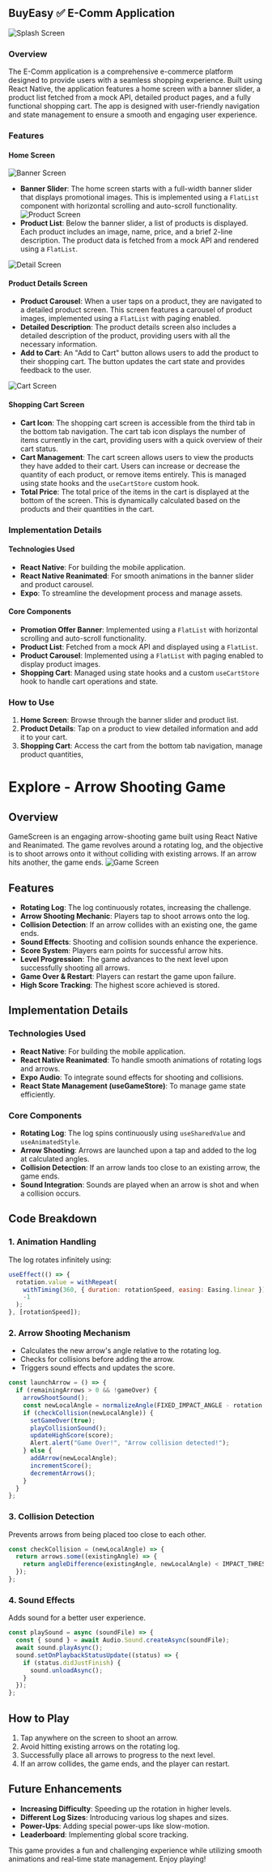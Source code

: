## BuyEasy ✅ E-Comm Application

![Splash Screen](./ScreenShots/ss_1.jpeg)

### Overview
The E-Comm application is a comprehensive e-commerce platform designed to provide users with a seamless shopping experience. Built using React Native, the application features a home screen with a banner slider, a product list fetched from a mock API, detailed product pages, and a fully functional shopping cart. The app is designed with user-friendly navigation and state management to ensure a smooth and engaging user experience.

### Features

#### Home Screen
![Banner Screen](./ScreenShots/ss_2.jpeg)
- **Banner Slider**: The home screen starts with a full-width banner slider that displays promotional images. This is implemented using a `FlatList` component with horizontal scrolling and auto-scroll functionality.
![Product Screen](./ScreenShots/ss_3.jpeg)
- **Product List**: Below the banner slider, a list of products is displayed. Each product includes an image, name, price, and a brief 2-line description. The product data is fetched from a mock API and rendered using a `FlatList`.

![Detail Screen](./ScreenShots/ss_4.jpeg)
#### Product Details Screen
- **Product Carousel**: When a user taps on a product, they are navigated to a detailed product screen. This screen features a carousel of product images, implemented using a `FlatList` with paging enabled.
- **Detailed Description**: The product details screen also includes a detailed description of the product, providing users with all the necessary information.
- **Add to Cart**: An "Add to Cart" button allows users to add the product to their shopping cart. The button updates the cart state and provides feedback to the user.

![Cart Screen](./ScreenShots/ss_5.jpeg)
#### Shopping Cart Screen
- **Cart Icon**: The shopping cart screen is accessible from the third tab in the bottom tab navigation. The cart tab icon displays the number of items currently in the cart, providing users with a quick overview of their cart status.
- **Cart Management**: The cart screen allows users to view the products they have added to their cart. Users can increase or decrease the quantity of each product, or remove items entirely. This is managed using state hooks and the `useCartStore` custom hook.
- **Total Price**: The total price of the items in the cart is displayed at the bottom of the screen. This is dynamically calculated based on the products and their quantities in the cart.

### Implementation Details

#### Technologies Used
- **React Native**: For building the mobile application.
- **React Native Reanimated**: For smooth animations in the banner slider and product carousel.
- **Expo**: To streamline the development process and manage assets.

#### Core Components
- **Promotion Offer Banner**: Implemented using a `FlatList` with horizontal scrolling and auto-scroll functionality.
- **Product List**: Fetched from a mock API and displayed using a `FlatList`.
- **Product Carousel**: Implemented using a `FlatList` with paging enabled to display product images.
- **Shopping Cart**: Managed using state hooks and a custom `useCartStore` hook to handle cart operations and state.

### How to Use
1. **Home Screen**: Browse through the banner slider and product list.
2. **Product Details**: Tap on a product to view detailed information and add it to your cart.
3. **Shopping Cart**: Access the cart from the bottom tab navigation, manage product quantities, 


# Explore - Arrow Shooting Game

## Overview
GameScreen is an engaging arrow-shooting game built using React Native and Reanimated. The game revolves around a rotating log, and the objective is to shoot arrows onto it without colliding with existing arrows. If an arrow hits another, the game ends.
![Game Screen](./ScreenShots/ss_7.jpeg)
## Features
- **Rotating Log**: The log continuously rotates, increasing the challenge.
- **Arrow Shooting Mechanic**: Players tap to shoot arrows onto the log.
- **Collision Detection**: If an arrow collides with an existing one, the game ends.
- **Sound Effects**: Shooting and collision sounds enhance the experience.
- **Score System**: Players earn points for successful arrow hits.
- **Level Progression**: The game advances to the next level upon successfully shooting all arrows.
- **Game Over & Restart**: Players can restart the game upon failure.
- **High Score Tracking**: The highest score achieved is stored.

## Implementation Details

### Technologies Used
- **React Native**: For building the mobile application.
- **React Native Reanimated**: To handle smooth animations of rotating logs and arrows.
- **Expo Audio**: To integrate sound effects for shooting and collisions.
- **React State Management (useGameStore)**: To manage game state efficiently.

### Core Components
- **Rotating Log**: The log spins continuously using `useSharedValue` and `useAnimatedStyle`.
- **Arrow Shooting**: Arrows are launched upon a tap and added to the log at calculated angles.
- **Collision Detection**: If an arrow lands too close to an existing arrow, the game ends.
- **Sound Integration**: Sounds are played when an arrow is shot and when a collision occurs.

## Code Breakdown
### 1. **Animation Handling**
The log rotates infinitely using:
```javascript
useEffect(() => {
  rotation.value = withRepeat(
    withTiming(360, { duration: rotationSpeed, easing: Easing.linear }),
    -1
  );
}, [rotationSpeed]);
```
### 2. **Arrow Shooting Mechanism**
- Calculates the new arrow's angle relative to the rotating log.
- Checks for collisions before adding the arrow.
- Triggers sound effects and updates the score.
```javascript
const launchArrow = () => {
  if (remainingArrows > 0 && !gameOver) {
    arrowShootSound();
    const newLocalAngle = normalizeAngle(FIXED_IMPACT_ANGLE - rotation.value + OFFSET);
    if (checkCollision(newLocalAngle)) {
      setGameOver(true);
      playCollisionSound();
      updateHighScore(score);
      Alert.alert("Game Over!", "Arrow collision detected!");
    } else {
      addArrow(newLocalAngle);
      incrementScore();
      decrementArrows();
    }
  }
};
```
### 3. **Collision Detection**
Prevents arrows from being placed too close to each other.
```javascript
const checkCollision = (newLocalAngle) => {
  return arrows.some((existingAngle) => {
    return angleDifference(existingAngle, newLocalAngle) < IMPACT_THRESHOLD;
  });
};
```
### 4. **Sound Effects**
Adds sound for a better user experience.
```javascript
const playSound = async (soundFile) => {
  const { sound } = await Audio.Sound.createAsync(soundFile);
  await sound.playAsync();
  sound.setOnPlaybackStatusUpdate((status) => {
    if (status.didJustFinish) {
      sound.unloadAsync();
    }
  });
};
```

## How to Play
1. Tap anywhere on the screen to shoot an arrow.
2. Avoid hitting existing arrows on the rotating log.
3. Successfully place all arrows to progress to the next level.
4. If an arrow collides, the game ends, and the player can restart.

## Future Enhancements
- **Increasing Difficulty**: Speeding up the rotation in higher levels.
- **Different Log Sizes**: Introducing various log shapes and sizes.
- **Power-Ups**: Adding special power-ups like slow-motion.
- **Leaderboard**: Implementing global score tracking.

This game provides a fun and challenging experience while utilizing smooth animations and real-time state management. Enjoy playing!

